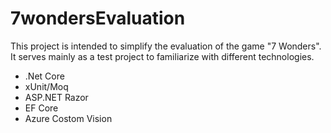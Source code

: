 # 7wondersEvaluation
This project is intended to simplify the evaluation of the game "7 Wonders". It serves mainly as a test project to familiarize with different technologies.
- .Net Core
- xUnit/Moq 
- ASP.NET Razor
- EF Core
- Azure Costom Vision
